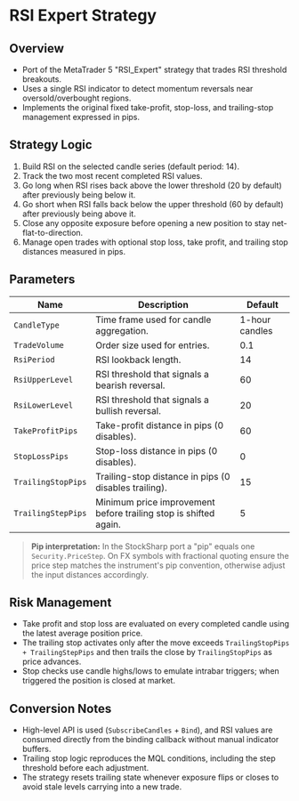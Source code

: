 # RSI Expert Strategy

## Overview
- Port of the MetaTrader 5 "RSI_Expert" strategy that trades RSI threshold breakouts.
- Uses a single RSI indicator to detect momentum reversals near oversold/overbought regions.
- Implements the original fixed take-profit, stop-loss, and trailing-stop management expressed in pips.

## Strategy Logic
1. Build RSI on the selected candle series (default period: 14).
2. Track the two most recent completed RSI values.
3. Go long when RSI rises back above the lower threshold (20 by default) after previously being below it.
4. Go short when RSI falls back below the upper threshold (60 by default) after previously being above it.
5. Close any opposite exposure before opening a new position to stay net-flat-to-direction.
6. Manage open trades with optional stop loss, take profit, and trailing stop distances measured in pips.

## Parameters
| Name | Description | Default |
| ---- | ----------- | ------- |
| `CandleType` | Time frame used for candle aggregation. | 1-hour candles |
| `TradeVolume` | Order size used for entries. | 0.1 |
| `RsiPeriod` | RSI lookback length. | 14 |
| `RsiUpperLevel` | RSI threshold that signals a bearish reversal. | 60 |
| `RsiLowerLevel` | RSI threshold that signals a bullish reversal. | 20 |
| `TakeProfitPips` | Take-profit distance in pips (0 disables). | 60 |
| `StopLossPips` | Stop-loss distance in pips (0 disables). | 0 |
| `TrailingStopPips` | Trailing-stop distance in pips (0 disables trailing). | 15 |
| `TrailingStepPips` | Minimum price improvement before trailing stop is shifted again. | 5 |

> **Pip interpretation:** In the StockSharp port a "pip" equals one `Security.PriceStep`. On FX symbols with fractional quoting ensure the price step matches the instrument's pip convention, otherwise adjust the input distances accordingly.

## Risk Management
- Take profit and stop loss are evaluated on every completed candle using the latest average position price.
- The trailing stop activates only after the move exceeds `TrailingStopPips + TrailingStepPips` and then trails the close by `TrailingStopPips` as price advances.
- Stop checks use candle highs/lows to emulate intrabar triggers; when triggered the position is closed at market.

## Conversion Notes
- High-level API is used (`SubscribeCandles` + `Bind`), and RSI values are consumed directly from the binding callback without manual indicator buffers.
- Trailing stop logic reproduces the MQL conditions, including the step threshold before each adjustment.
- The strategy resets trailing state whenever exposure flips or closes to avoid stale levels carrying into a new trade.
